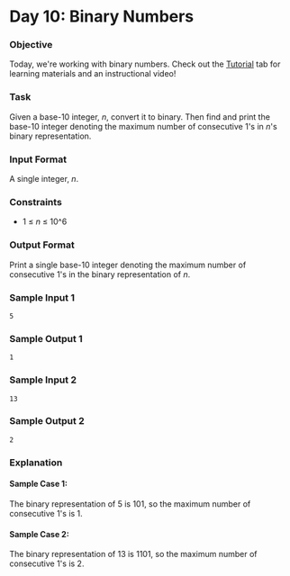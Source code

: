 # Day 10: Binary Numbers

### Objective
Today, we're working with binary numbers.
Check out the [Tutorial](https://www.hackerrank.com/challenges/30-binary-numbers/tutorial)
tab for learning materials and an instructional video!

### Task
Given a base-10 integer, _n_, convert it to binary.
Then find and print the base-10 integer denoting the maximum number of consecutive 1's in _n_'s binary representation.

### Input Format
A single integer, _n_.

### Constraints
* 1 ≤ _n_ ≤ 10^6

### Output Format
Print a single base-10 integer denoting the maximum number of consecutive 1's in the binary representation of _n_.

### Sample Input 1
```
5
```
### Sample Output 1
```
1
```
### Sample Input 2
```
13
```
### Sample Output 2
```
2
```
### Explanation
#### Sample Case 1:
The binary representation of 5 is 101,
so the maximum number of consecutive 1's is 1.
#### Sample Case 2:
The binary representation of 13 is 1101,
so the maximum number of consecutive 1's is 2.
